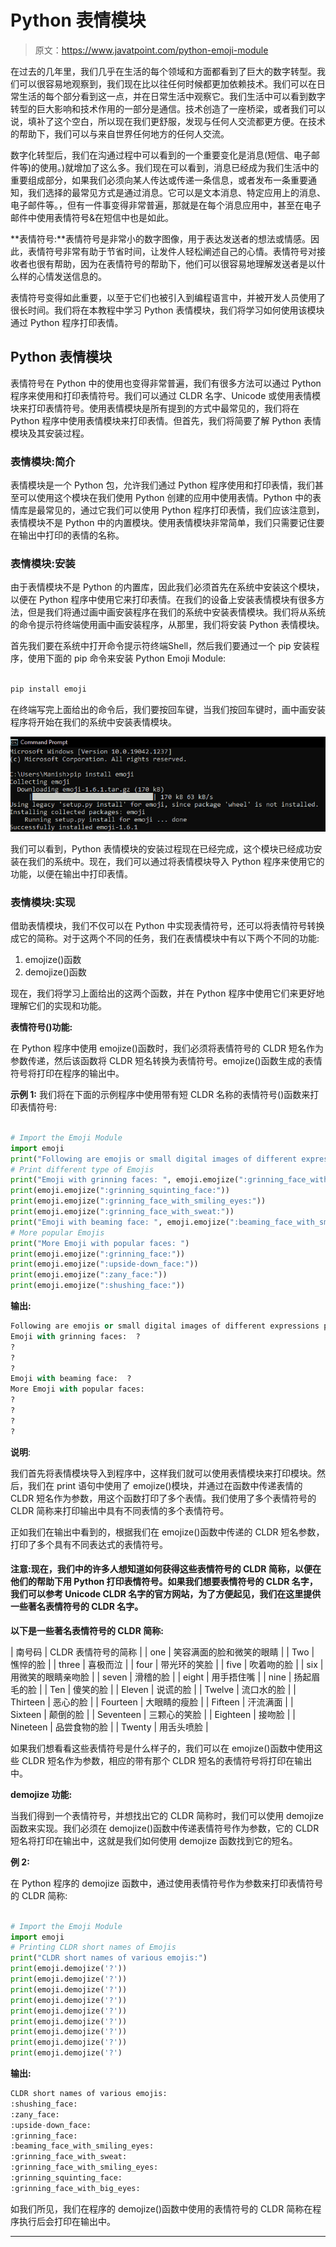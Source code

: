 # Python 表情模块

> 原文：<https://www.javatpoint.com/python-emoji-module>

在过去的几年里，我们几乎在生活的每个领域和方面都看到了巨大的数字转型。我们可以很容易地观察到，我们现在比以往任何时候都更加依赖技术。我们可以在日常生活的每个部分看到这一点，并在日常生活中观察它。我们生活中可以看到数字转型的巨大影响和技术作用的一部分是通信。技术创造了一座桥梁，或者我们可以说，填补了这个空白，所以现在我们更舒服，发现与任何人交流都更方便。在技术的帮助下，我们可以与来自世界任何地方的任何人交流。

数字化转型后，我们在沟通过程中可以看到的一个重要变化是消息(短信、电子邮件等)的使用。)就增加了这么多。我们现在可以看到，消息已经成为我们生活中的重要组成部分，如果我们必须向某人传达或传递一条信息，或者发布一条重要通知，我们选择的最常见方式是通过消息。它可以是文本消息、特定应用上的消息、电子邮件等。，但有一件事变得非常普遍，那就是在每个消息应用中，甚至在电子邮件中使用表情符号&在短信中也是如此。

**表情符号:**表情符号是非常小的数字图像，用于表达发送者的想法或情感。因此，表情符号非常有助于节省时间，让发件人轻松阐述自己的心情。表情符号对接收者也很有帮助，因为在表情符号的帮助下，他们可以很容易地理解发送者是以什么样的心情发送信息的。

表情符号变得如此重要，以至于它们也被引入到编程语言中，并被开发人员使用了很长时间。我们将在本教程中学习 Python 表情模块，我们将学习如何使用该模块通过 Python 程序打印表情。

## Python 表情模块

表情符号在 Python 中的使用也变得非常普遍，我们有很多方法可以通过 Python 程序来使用和打印表情符号。我们可以通过 CLDR 名字、Unicode 或使用表情模块来打印表情符号。使用表情模块是所有提到的方式中最常见的，我们将在 Python 程序中使用表情模块来打印表情。但首先，我们将简要了解 Python 表情模块及其安装过程。

### 表情模块:简介

表情模块是一个 Python 包，允许我们通过 Python 程序使用和打印表情，我们甚至可以使用这个模块在我们使用 Python 创建的应用中使用表情。Python 中的表情库是最常见的，通过它我们可以使用 Python 程序打印表情，我们应该注意到，表情模块不是 Python 中的内置模块。使用表情模块非常简单，我们只需要记住要在输出中打印的表情的名称。

### 表情模块:安装

由于表情模块不是 Python 的内置库，因此我们必须首先在系统中安装这个模块，以便在 Python 程序中使用它来打印表情。在我们的设备上安装表情模块有很多方法，但是我们将通过画中画安装程序在我们的系统中安装表情模块。我们将从系统的命令提示符终端使用画中画安装程序，从那里，我们将安装 Python 表情模块。

首先我们要在系统中打开命令提示符终端Shell，然后我们要通过一个 pip 安装程序，使用下面的 pip 命令来安装 Python Emoji Module:

```py

pip install emoji

```

在终端写完上面给出的命令后，我们要按回车键，当我们按回车键时，画中画安装程序将开始在我们的系统中安装表情模块。

![Python Emoji Module](img/a2872f201b417f6a13fca1057017750e.png)

我们可以看到，Python 表情模块的安装过程现在已经完成，这个模块已经成功安装在我们的系统中。现在，我们可以通过将表情模块导入 Python 程序来使用它的功能，以便在输出中打印表情。

### 表情模块:实现

借助表情模块，我们不仅可以在 Python 中实现表情符号，还可以将表情符号转换成它的简称。对于这两个不同的任务，我们在表情模块中有以下两个不同的功能:

1.  emojize()函数
2.  demojize()函数

现在，我们将学习上面给出的这两个函数，并在 Python 程序中使用它们来更好地理解它们的实现和功能。

**表情符号()功能:**

在 Python 程序中使用 emojize()函数时，我们必须将表情符号的 CLDR 短名作为参数传递，然后该函数将 CLDR 短名转换为表情符号。emojize()函数生成的表情符号将打印在程序的输出中。

**示例 1:** 我们将在下面的示例程序中使用带有短 CLDR 名称的表情符号()函数来打印表情符号:

```py

# Import the Emoji Module
import emoji
print("Following are emojis or small digital images of different expressions printed in Python: ")
# Print different type of Emojis 
print("Emoji with grinning faces: ", emoji.emojize(":grinning_face_with_big_eyes:"))
print(emoji.emojize(":grinning_squinting_face:"))
print(emoji.emojize(":grinning_face_with_smiling_eyes:"))
print(emoji.emojize(":grinning_face_with_sweat:"))
print("Emoji with beaming face: ", emoji.emojize(":beaming_face_with_smiling_eyes:"))
# More popular Emojis
print("More Emoji with popular faces: ")
print(emoji.emojize(":grinning_face:"))
print(emoji.emojize(":upside-down_face:"))
print(emoji.emojize(":zany_face:"))
print(emoji.emojize(":shushing_face:"))

```

**输出:**

```py
Following are emojis or small digital images of different expressions printed in Python: 
Emoji with grinning faces:  ?
?
? 
? 
Emoji with beaming face:  ?
More Emoji with popular faces: 
?
?
?
?

```

**说明**:

我们首先将表情模块导入到程序中，这样我们就可以使用表情模块来打印模块。然后，我们在 print 语句中使用了 emojize()模块，并通过在函数中传递表情的 CLDR 短名作为参数，用这个函数打印了多个表情。我们使用了多个表情符号的 CLDR 简称来打印输出中具有不同表情的多个表情符号。

正如我们在输出中看到的，根据我们在 emojize()函数中传递的 CLDR 短名参数，打印了多个具有不同表达式的表情符号。

#### 注意:现在，我们中的许多人想知道如何获得这些表情符号的 CLDR 简称，以便在他们的帮助下用 Python 打印表情符号。如果我们想要表情符号的 CLDR 名字，我们可以参考 Unicode CLDR 名字的官方网站，为了方便起见，我们在这里提供一些著名表情符号的 CLDR 名字。

**以下是一些著名表情符号的 CLDR 简称:**

| 南号码 | CLDR 表情符号的简称 |
| one | 笑容满面的脸和微笑的眼睛 |
| Two | 憔悴的脸 |
| three | 喜极而泣 |
| four | 带光环的笑脸 |
| five | 吹着吻的脸 |
| six | 用微笑的眼睛亲吻脸 |
| seven | 滑稽的脸 |
| eight | 用手捂住嘴 |
| nine | 扬起眉毛的脸 |
| Ten | 傻笑的脸 |
| Eleven | 说谎的脸 |
| Twelve | 流口水的脸 |
| Thirteen | 恶心的脸 |
| Fourteen | 大眼睛的瘦脸 |
| Fifteen | 汗流满面 |
| Sixteen | 颠倒的脸 |
| Seventeen | 三颗心的笑脸 |
| Eighteen | 接吻脸 |
| Nineteen | 品尝食物的脸 |
| Twenty | 用舌头喷脸 |

如果我们想看看这些表情符号是什么样子的，我们可以在 emojize()函数中使用这些 CLDR 短名作为参数，相应的带有那个 CLDR 短名的表情符号将打印在输出中。

**demojize 功能:**

当我们得到一个表情符号，并想找出它的 CLDR 简称时，我们可以使用 demojize 函数来实现。我们必须在 demojize()函数中传递表情符号作为参数，它的 CLDR 短名将打印在输出中，这就是我们如何使用 demojize 函数找到它的短名。

**例 2:**

在 Python 程序的 demojize 函数中，通过使用表情符号作为参数来打印表情符号的 CLDR 简称:

```py

# Import the Emoji Module
import emoji
# Printing CLDR short names of Emojis
print("CLDR short names of various emojis:")
print(emoji.demojize('?'))
print(emoji.demojize('?'))
print(emoji.demojize('?'))
print(emoji.demojize('?'))
print(emoji.demojize('?'))
print(emoji.demojize('?'))
print(emoji.demojize('?'))
print(emoji.demojize('?'))
print(emoji.demojize('?')

```

**输出:**

```py
CLDR short names of various emojis:
:shushing_face:
:zany_face:
:upside-down_face:
:grinning_face:
:beaming_face_with_smiling_eyes:
:grinning_face_with_sweat:
:grinning_face_with_smiling_eyes:
:grinning_squinting_face:
:grinning_face_with_big_eyes:

```

如我们所见，我们在程序的 demojize()函数中使用的表情符号的 CLDR 简称在程序执行后会打印在输出中。

* * *